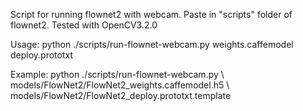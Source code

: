 Script for running flownet2 with webcam. Paste in "scripts" folder of flownet2. 
Tested with OpenCV3.2.0

Usage:
    python ./scripts/run-flownet-webcam.py weights.caffemodel deploy.prototxt

Example:
    python ./scripts/run-flownet-webcam.py \ 
    models/FlowNet2/FlowNet2_weights.caffemodel.h5 \ 
    models/FlowNet2/FlowNet2_deploy.prototxt.template
